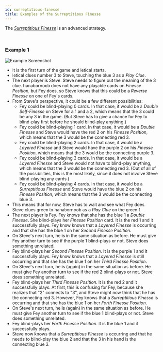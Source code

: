 ```yaml
---
id: surreptitious-finesse
title: Examples of the Surreptitious Finesse
---
```


The *[Surreptitious Finesse](/extras/special-finesses.md#the-surreptitious-finesse)* is an advanced strategy.

<br />

### Example 1

![Example Screenshot](/img/examples/surreptitious-finesse.png)

- It is the first turn of the game and letical starts.
- letical clues number 3 to Steve, touching the blue 3 as a *Play Clue*.
- The next player is Steve. Steve needs to figure out the meaning of the 3 clue. hanabornoob does not have any playable cards on *Finesse Position*, but Fey does, so Steve knows that this could be a *Reverse Finesse* on one of Fey's cards.
- From Steve's perspective, it could be a few different possibilities:
  - Fey could be blind-playing 0 cards. In that case, it would be a *Double Self-Finesse* on Steve for a 1 and a 2, which means that the 3 could be any 3 in the game. (But Steve has to give a chance for Fey to blind-play first before he should blind-play anything.)
  - Fey could be blind-playing 1 card. In that case, it would be a *Double Finesse* and Steve would have the red 2 on his *Finesse Position*, which means that the 3 would be the connecting red 3.
  - Fey could be blind-playing 2 cards. In that case, it would be a *Layered Finesse* and Steve would have the purple 2 on his *Finesse Position*, which means that the 3 would be the connecting purple 3.
  - Fey could be blind-playing 3 cards. In that case, it would be a *Layered Finesse* and Steve would not have to blind-play anything, which means that the 3 would be the connecting red 3. (Out of all of the possibilities, this is the most likely, since it does not involve Steve blind-playing any cards.)
  - Fey could be blind-playing 4 cards. In that case, it would be a *Surreptitious Finesse* and Steve would have the blue 2 on his *Finesse Position*, which means that the 3 would be the connecting blue 3.
- This means that for now, Steve has to wait and see what Fey does. Steve clues green to hanabornoob as a *Play Clue* on the green 1.
- The next player is Fey. Fey knows that she has the blue 1 a *Double Finesse*. She blind-plays her *Finesse Position* card. It is the red 1 and it successfully plays. Fey know knows that a *Layered Finesse* is occurring and that she has the blue 1 on her *Second Finesse Position*.
- On Steve's next turn, he is in the same situation as before. He must give Fey another turn to see if the purple 1 blind-plays or not. Steve does something unrelated.
- Fey blind-plays her *Second Finesse Position*. It is the purple 1 and it successfully plays. Fey know knows that a *Layered Finesse* is still occurring and that she has the blue 1 on her *Third Finesse Position*.
- On Steve's next turn, he is (again) in the same situation as before. He must give Fey another turn to see if the red 2 blind-plays or not. Steve does something unrelated.
- Fey blind-plays her *Third Finesse Position*. It is the red 2 and it successfully plays. At first, this is confusing for Fey, because she realizes that "2" connects to "3", and Steve might now think that he has the connecting red 3. However, Fey knows that a *Surreptitious Finesse* is occurring and that she has the blue 1 on her *Forth Finesse Position*.
- On Steve's next turn, he is (again) in the same situation as before. He must give Fey another turn to see if the blue 1 blind-plays or not. Steve does something unrelated.
- Fey blind-plays her *Forth Finesse Position*. It is the blue 1 and it successfully plays.
- Steve now knows that a *Surreptitious Finesse* is occurring and that he needs to blind-play the blue 2 and that the 3 in his hand is the connecting blue 3.
